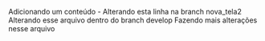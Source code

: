 Adicionando um conteúdo - Alterando esta linha na branch nova_tela2
Alterando esse arquivo dentro do branch develop
Fazendo mais alterações nesse arquivo
